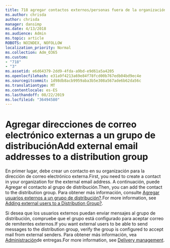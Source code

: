 ```yaml
---
title: 718 agregar contactos externos/personas fuera de la organización a una lista de distribución
ms.author: chrisda
author: chrisda
manager: dansimp
ms.date: 4/13/2018
ms.audience: Admin
ms.topic: article
ROBOTS: NOINDEX, NOFOLLOW
localization_priority: Normal
ms.collection: Adm_O365
ms.custom:
- "718"
- "3"
ms.assetid: e6d64379-2dd9-4fda-a9bd-e9d61a5a4205
ms.openlocfilehash: e31a9f4213a69e84f78fcd00b767edb04bd9ec4e
ms.sourcegitcommit: 1d98db8acb9959aba3b5e308a567ade6b62da56c
ms.translationtype: MT
ms.contentlocale: es-ES
ms.lasthandoff: 08/22/2019
ms.locfileid: "36494580"
---
```

# <a name="add-external-email-addresses-to-a-distribution-group"></a><span data-ttu-id="73e04-102">Agregar direcciones de correo electrónico externas a un grupo de distribución</span><span class="sxs-lookup"><span data-stu-id="73e04-102">Add external email addresses to a distribution group</span></span>

<span data-ttu-id="73e04-103">En primer lugar, debe crear un contacto en su organización para la dirección de correo electrónico externa.</span><span class="sxs-lookup"><span data-stu-id="73e04-103">First, you need to create a contact in your organization for the external email address.</span></span> <span data-ttu-id="73e04-104">A continuación, puede Agregar el contacto al grupo de distribución.</span><span class="sxs-lookup"><span data-stu-id="73e04-104">Then, you can add the contact to the distribution group.</span></span> <span data-ttu-id="73e04-105">Para obtener más información, consulte [Agregar usuarios externos a un grupo de distribución?](https://support.office.com/client/caa0f310-0bb7-48e3-8ad2-cb358b53bbba).</span><span class="sxs-lookup"><span data-stu-id="73e04-105">For more information, see [Adding external users to a Distribution Group?](https://support.office.com/client/caa0f310-0bb7-48e3-8ad2-cb358b53bbba).</span></span>

<span data-ttu-id="73e04-106">Si desea que los usuarios externos puedan enviar mensajes al grupo de distribución, compruebe que el grupo está configurado para aceptar correo de remitentes externos.</span><span class="sxs-lookup"><span data-stu-id="73e04-106">If you want external users to be able to send messages to the distribution group, verify the group is configured to accept mail from external senders.</span></span> <span data-ttu-id="73e04-107">Para obtener más información, vea [Administración](https://technet.microsoft.com/library/bb124513.aspx#deliverymanagement)de entregas.</span><span class="sxs-lookup"><span data-stu-id="73e04-107">For more information, see [Delivery management](https://technet.microsoft.com/library/bb124513.aspx#deliverymanagement).</span></span>
